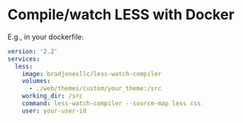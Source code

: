 # Compile/watch LESS with Docker

E.g., in your dockerfile:

```yaml
version: '2.2'
services:
  less:
    image: bradjonesllc/less-watch-compiler
    volumes:
      - ./web/themes/custom/your_theme:/src
    working_dir: /src
    command: less-watch-compiler --source-map less css
    user: your-user-id
```
